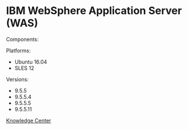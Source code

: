 # IBM WebSphere Application Server (WAS)

Components:

Platforms:
* Ubuntu 16.04
* SLES 12

Versions:

* 9.5.5
* 9.5.5.4
* 9.5.5.5
* 9.5.5.11

[Knowledge Center][1]


[1]: https://www.ibm.com/support/knowledgecenter/SSAW57/mapfiles/product_welcome_wasnd.html "Title"
